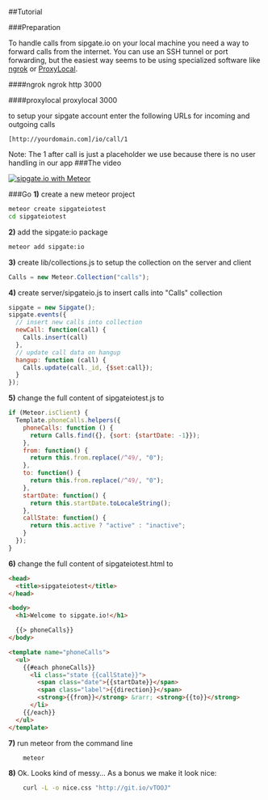 ##Tutorial

###Preparation

To handle calls from sipgate.io on your local machine you need a way to forward calls from the internet. You can use an SSH tunnel or port forwarding, but the easiest way seems to be using specialized software like [ngrok](https://ngrok.com/) or [ProxyLocal](http://proxylocal.com/).

####ngrok
    ngrok http 3000

####proxylocal
    proxylocal 3000

to setup your sipgate account enter the following URLs for incoming and outgoing calls

    [http://yourdomain.com]/io/call/1

Note: The 1 after call is just a placeholder we use because there is no user handling in our app
###The video

[![sipgate.io with Meteor](http://img.youtube.com/vi/ML8YFLuNNW0/0.jpg)](https://www.youtube.com/watch?v=ML8YFLuNNW0)


###Go
**1)** create a new meteor project

```bash
meteor create sipgateiotest
cd sipgateiotest
```

**2)** add the sipgate:io package

```bash
meteor add sipgate:io
```

**3)** create lib/collections.js to setup the collection on the server and client

```js
Calls = new Meteor.Collection("calls");
```

**4)** create server/sipgateio.js to insert calls into "Calls" collection

```js
sipgate = new Sipgate();
sipgate.events({
  // insert new calls into collection
  newCall: function(call) {
    Calls.insert(call)
  },
  // update call data on hangup
  hangup: function (call) {
    Calls.update(call._id, {$set:call});
  }
});
```
**5)** change the full content of sipgateiotest.js to

```js
if (Meteor.isClient) {
  Template.phoneCalls.helpers({
    phoneCalls: function () {
      return Calls.find({}, {sort: {startDate: -1}});
    },
    from: function() {
      return this.from.replace(/^49/, "0");
    },
    to: function() {
      return this.from.replace(/^49/, "0");
    },
    startDate: function() {
      return this.startDate.toLocaleString();
    },
    callState: function() {
      return this.active ? "active" : "inactive";
    }
  });
}
```

**6)** change the full content of sipgateiotest.html to

```html
<head>
  <title>sipgateiotest</title>
</head>

<body>
  <h1>Welcome to sipgate.io!</h1>

  {{> phoneCalls}}
</body>

<template name="phoneCalls">
  <ul>
    {{#each phoneCalls}}
      <li class="state {{callState}}">
        <span class="date">{{startDate}}</span>
        <span class="label">{{direction}}</span>
        <strong>{{from}}</strong> &rarr; <strong>{{to}}</strong>
      </li>
    {{/each}}
  </ul>
</template>
```

**7)** run meteor from the command line

```bash
    meteor
```

**8)** Ok. Looks kind of messy... As a bonus we make it look nice:

```bash
    curl -L -o nice.css "http://git.io/vTOOJ"
```
